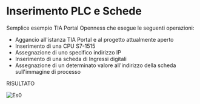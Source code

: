 # Inserimento PLC e Schede
Semplice esempio TIA Portal Openness che esegue le seguenti operazioni:

- Aggancio all'istanza TIA Portal e al progetto attualmente aperto
- Inserimento di una CPU S7-1515
- Assegnazione di uno specifico indirizzo IP
- Inserimento di una scheda di Ingressi digitali
- Assegnazione di un determinato valore all'indirizzo della scheda sull'immagine di processo

RISULTATO

![Es0](https://user-images.githubusercontent.com/108678849/196917622-7cab2f0d-db52-4b9f-8cfe-c92768f47563.png)
